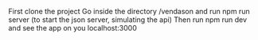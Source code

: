 First clone the project
Go inside the directory /vendason and run npm run server (to start the json server, simulating the api)
Then run npm run dev and see the app on you localhost:3000
